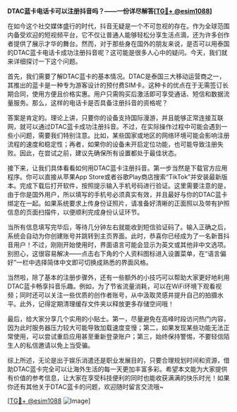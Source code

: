 **DTAC蓝卡电话卡可以注册抖音吗？——一份详尽解答[[TG💪+ @esim1088](https://t.me/s/esim1088)]**

在如今这个社交媒体盛行的时代，抖音无疑是一个不可忽视的存在。作为全球范围内备受欢迎的短视频平台，它不仅让普通人能够轻松分享生活点滴，还为许多创作者提供了展示才华的舞台。然而，对于那些身在国外的朋友来说，是否可以用泰国的DTAC蓝卡电话卡成功注册抖音呢？这可能是很多人心中的疑问。今天，我们就来详细探讨一下这个问题。

首先，我们需要了解DTAC蓝卡的基本情况。DTAC是泰国三大移动运营商之一，其推出的蓝卡是一种专为游客设计的预付费SIM卡。这种卡的优点在于无需签订长期合同，使用方便且价格实惠。用户只需购买后激活即可享受通话、短信和数据流量服务。那么，这样的电话卡是否具备注册抖音的资格呢？

答案是肯定的。理论上讲，只要你的设备支持国际漫游，并且能够正常连接互联网，就可以通过DTAC蓝卡成功注册抖音。不过，在实际操作过程中可能会遇到一些小问题，需要我们特别注意。比如，某些国家或地区的网络环境可能会影响注册流程的速度和稳定性；再者，如果你的设备未开启定位功能，也可能导致注册失败。因此，在尝试之前，建议先确保所有设置都处于最佳状态。

接下来，让我们具体看看如何用DTAC蓝卡注册抖音。第一步当然是下载官方应用程序。你可以直接从苹果App Store或者谷歌Play商店搜索“TikTok”并安装最新版本。完成下载后打开软件，按照提示输入手机号码进行验证。这里需要注意的是，由于你是国外用户，所以填写的手机号必须真实有效，并且最好与你的DTAC蓝卡绑定在一起。如果系统要求上传身份证照片，请准备好清晰的正面照以及带有护照信息的页面扫描件，以便顺利完成身份认证环节。

当所有信息填写完毕后，等待几分钟左右就能收到短信验证码了。输入正确之后，系统会自动为你创建账号并跳转到主页界面。此时，恭喜你已经成为了一名新晋抖音用户！不过，刚刚开始使用时，界面语言可能会显示为英文或其他非中文选项。别担心，这很容易解决——点击右下角的个人资料图标进入设置菜单，在“语言偏好”一栏中选择简体中文即可切换成熟悉的界面风格。

当然啦，除了基本的注册步骤外，还有一些额外的小技巧可以帮助大家更好地利用DTAC蓝卡畅享抖音乐趣。例如，为了节省流量消耗，可以在WiFi环境下观看视频；同时还可以关注一些优质的创作者账号，从中汲取灵感并提升自己的拍摄水平。此外，记得定期清理缓存文件夹以释放更多存储空间哦！

最后，给大家分享几个实用的小贴士。第一，尽量避免在高峰时段访问热门内容，因为此时服务器压力较大可能导致加载速度变慢；第二，如果发现某些功能无法正常使用，可以尝试重启应用甚至重新登录账户；第三，始终保持警惕，不要轻信陌生人的私信邀请以免上当受骗。

综上所述，无论是出于娱乐消遣还是职业发展目的，只要合理规划时间和资源，借助DTAC蓝卡完全可以让海外生活的每一天更加丰富多彩。希望本文能为大家提供有价值的参考信息，让大家在享受科技便利的同时也能收获满满的快乐时光！如果你还有其他关于DTAC蓝卡的问题，欢迎随时留言交流哦~

[[TG💪+ @esim1088](https://t.me/s/esim1088) ![Image](https://i.postimg.cc/4NQfJmqS/Snipaste-2025-05-13-00-14-12.png)]